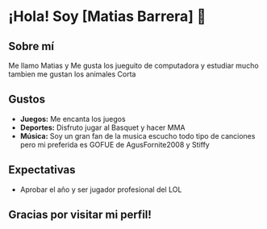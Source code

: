 # ¡Hola! Soy [Matias Barrera] 👋

## Sobre mí

Me llamo Matias y Me gusta los jueguito de computadora y estudiar mucho tambien me gustan los animales Corta

## Gustos

- **Juegos:** Me encanta los juegos
- **Deportes:** Disfruto jugar al Basquet y hacer MMA
- **Música:** Soy un gran fan de la musica escucho todo tipo de canciones pero mi preferida es GOFUE de AgusFornite2008 y Stiffy 

## Expectativas

- Aprobar el año y ser jugador profesional del LOL

## Gracias por visitar mi perfil!
